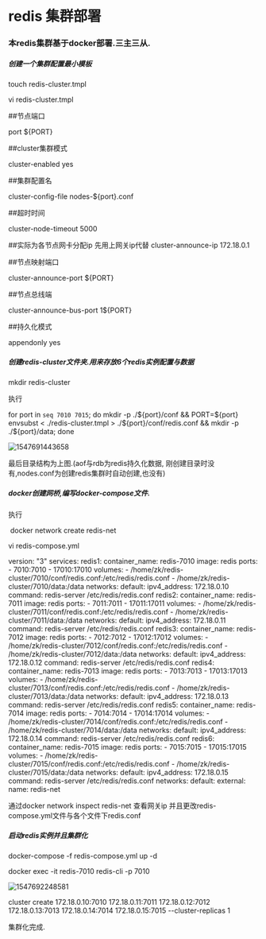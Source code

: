 # redis 集群部署

###    本redis集群基于docker部署.三主三从.

##### 创建一个集群配置最小模板

   touch redis-cluster.tmpl

   vi redis-cluster.tmpl

 ##节点端口

port ${PORT}

 ##cluster集群模式

cluster-enabled yes

 ##集群配置名

cluster-config-file nodes-${port}.conf

##超时时间  

cluster-node-timeout 5000

 ##实际为各节点网卡分配ip  先用上网关ip代替
cluster-announce-ip 172.18.0.1

  ##节点映射端口 

cluster-announce-port ${PORT} 

 ##节点总线端

cluster-announce-bus-port 1${PORT} 

 ##持久化模式

appendonly yes

##### 创建redis-cluster文件夹.用来存放6个redis实例配置与数据

mkdir redis-cluster

执行

for port in `seq 7010 7015`; do   mkdir -p ./${port}/conf   && PORT=${port} envsubst < ./redis-cluster.tmpl > ./${port}/conf/redis.conf   && mkdir -p ./${port}/data; done

![1547691443658](C:\Users\zk\AppData\Local\Temp\1547691443658.png)



最后目录结构为上图.(aof与rdb为redis持久化数据, 刚创建目录时没有,nodes.conf为创建redis集群时自动创建,也没有)

##### docker创建网桥,编写docker-compose文件.

执行

​	docker network create redis-net



vi redis-compose.yml



version: "3"
services:
    redis1:
        container_name: redis-7010
        image: redis
        ports:
            - 7010:7010
            - 17010:17010
        volumes:
            - /home/zk/redis-cluster/7010/conf/redis.conf:/etc/redis/redis.conf
            - /home/zk/redis-cluster/7010/data:/data
        networks:
         default:
            ipv4_address: 172.18.0.10
        command: redis-server /etc/redis/redis.conf
    redis2:
        container_name: redis-7011
        image: redis
        ports:
            - 7011:7011
            - 17011:17011
        volumes:
            - /home/zk/redis-cluster/7011/conf/redis.conf:/etc/redis/redis.conf
            - /home/zk/redis-cluster/7011/data:/data
        networks:
         default:
            ipv4_address: 172.18.0.11
        command: redis-server /etc/redis/redis.conf
    redis3:
        container_name: redis-7012
        image: redis
        ports:
            - 7012:7012
            - 17012:17012
        volumes:
            - /home/zk/redis-cluster/7012/conf/redis.conf:/etc/redis/redis.conf
            - /home/zk/redis-cluster/7012/data:/data
        networks:
         default:
            ipv4_address: 172.18.0.12
        command: redis-server /etc/redis/redis.conf
    redis4:
        container_name: redis-7013
        image: redis
        ports:
            - 7013:7013
            - 17013:17013
        volumes:
            - /home/zk/redis-cluster/7013/conf/redis.conf:/etc/redis/redis.conf
            - /home/zk/redis-cluster/7013/data:/data
        networks:
         default:
            ipv4_address: 172.18.0.13
        command: redis-server /etc/redis/redis.conf
    redis5:
        container_name: redis-7014
        image: redis
        ports:
            - 7014:7014
            - 17014:17014
        volumes:
            - /home/zk/redis-cluster/7014/conf/redis.conf:/etc/redis/redis.conf
            - /home/zk/redis-cluster/7014/data:/data
        networks:
         default:
            ipv4_address: 172.18.0.14
        command: redis-server /etc/redis/redis.conf
    redis6:
        container_name: redis-7015
        image: redis
        ports:
            - 7015:7015
            - 17015:17015
        volumes:
            - /home/zk/redis-cluster/7015/conf/redis.conf:/etc/redis/redis.conf
            - /home/zk/redis-cluster/7015/data:/data
        networks:
         default:
            ipv4_address: 172.18.0.15
        command: redis-server /etc/redis/redis.conf
networks:
  default:
    external:
      name: redis-net



通过docker network inspect redis-net 查看网关ip 并且更改redis-compose.yml文件与各个文件下redis.conf

##### 启动redis实例并且集群化

docker-compose -f redis-compose.yml up -d

docker exec -it redis-7010 redis-cli -p 7010

![1547692248581](C:\Users\zk\AppData\Local\Temp\1547692248581.png)

cluster create 172.18.0.10:7010 172.18.0.11:7011 172.18.0.12:7012 172.18.0.13:7013 172.18.0.14:7014 172.18.0.15:7015 --cluster-replicas 1

集群化完成.